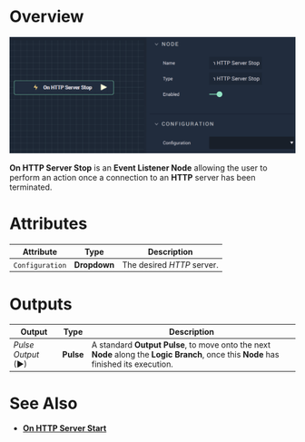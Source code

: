 # Overview

![The On HTTP Server Stop Node.](../../../../.gitbook/assets/onhttpserverstop.png)

**On HTTP Server Stop** is an **Event Listener Node** allowing the user to perform an action once a connection to an **HTTP** server has been terminated.

# Attributes

|Attribute|Type|Description|
|---|---|---|
|`Configuration`|**Dropdown**|The desired *HTTP* server.|


# Outputs

|Output|Type|Description|
|---|---|---|
|*Pulse Output* (►)|**Pulse**|A standard **Output Pulse**, to move onto the next **Node** along the **Logic Branch**, once this **Node** has finished its execution.|

# See Also

* [**On HTTP Server Start**](onhttpserverstart.md)

